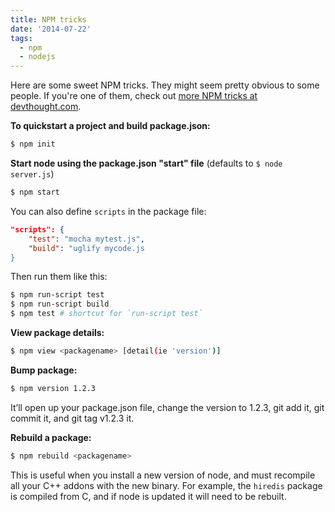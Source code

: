 ```yaml
---
title: NPM tricks
date: '2014-07-22'
tags:
  - npm
  - nodejs
---
```

Here are some sweet NPM tricks. <!-- more-Show me the tricks! -->They might seem pretty obvious to some people. If you're one of them, check out [more NPM tricks at devthought.com](http://www.devthought.com/2012/02/17/npm-tricks/).

__To quickstart a project and build package.json:__

````bash
$ npm init
````

__Start node using the package.json "start" file__ (defaults to `$ node server.js`)

````bash
$ npm start
````

You can also define `scripts` in the package file:

````json
"scripts": {
    "test": "mocha mytest.js",
    "build": "uglify mycode.js
}
````
Then run them like this:

````bash
$ npm run-script test
$ npm run-script build
$ npm test # shortcut for `run-script test`
````

__View package details:__

````bash
$ npm view <packagename> [detail(ie 'version')]
````

__Bump package:__

````bash
$ npm version 1.2.3
````

It’ll open up your package.json file, change the version to 1.2.3, git add it, git commit it, and git tag v1.2.3 it.

__Rebuild a package:__

````bash
$ npm rebuild <packagename>
````

This is useful when you install a new version of node, and must recompile all your C++ addons with the new binary. For example, the `hiredis` package is compiled from C, and if node is updated it will need to be rebuilt.
